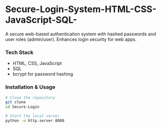 # Secure-Login-System-HTML-CSS-JavaScript-SQL-
A secure web-based authentication system with hashed passwords and user roles (admin/user). Enhances login security for web apps.
### **Tech Stack**
- HTML, CSS, JavaScript
- SQL
- bcrypt for password hashing

### **Installation & Usage**
```bash
# Clone the repository
git clone
cd Secure-Login

# Start the local server
python -m http.server 8080
